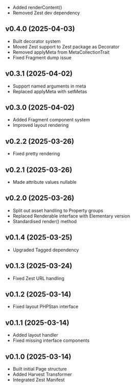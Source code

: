 * Added renderContent()
* Removed Zest dev dependency

## v0.4.0 (2025-04-03)
* Built decorator system
* Moved Zest support to Zest package as Decorator
* Removed applyMeta from MetaCollectionTrait
* Fixed Fragment dump issue

## v0.3.1 (2025-04-02)
* Support named arguments in meta
* Replaced applyMeta with setMetas

## v0.3.0 (2025-04-02)
* Added Fragment component system
* Improved layout rendering

## v0.2.2 (2025-03-26)
* Fixed pretty rendering

## v0.2.1 (2025-03-26)
* Made attribute values nullable

## v0.2.0 (2025-03-26)
* Split out asset handling to Property groups
* Replaced Renderable interface with Elementary version
* Standardised render() method

## v0.1.4 (2025-03-25)
* Upgraded Tagged dependency

## v0.1.3 (2025-03-24)
* Fixed Zest URL handling

## v0.1.2 (2025-03-14)
* Fixed layout PHPStan interface

## v0.1.1 (2025-03-14)
* Added layout handler
* Fixed missing interface components

## v0.1.0 (2025-03-14)
* Built initial Page structure
* Added Harvest Transformer
* Integrated Zest Manifest
